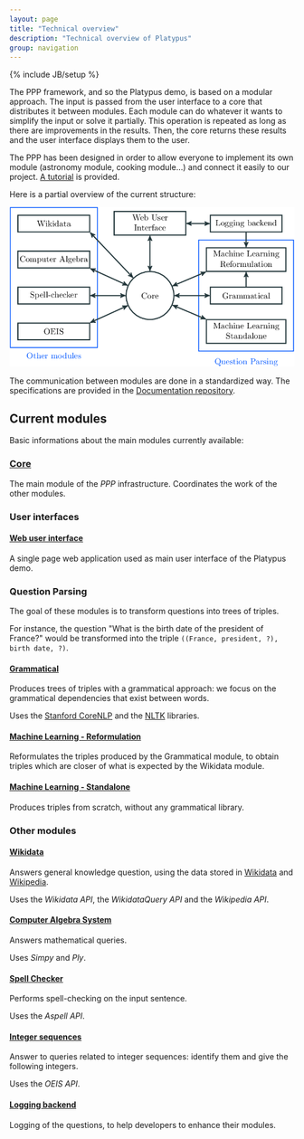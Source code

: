 ```yaml
---
layout: page
title: "Technical overview"
description: "Technical overview of Platypus"
group: navigation
---
```

{% include JB/setup %}


The PPP framework, and so the Platypus demo, is based on a modular approach. The input
is passed from the user interface to a core that distributes it between modules. Each module
can do whatever it wants to simplify the input or solve it partially. This operation is
repeated as long as there are improvements in the results. Then, the core returns these
results and the user interface displays them to the user.

The PPP has been designed in order to allow everyone to implement its own module (astronomy module, cooking module...)
and connect it easily to our project. [A tutorial](//github.com/ProjetPP/Documentation/blob/master/getting-started.md) is provided.

Here is a partial overview of the current structure:

[![PPP structure](structurePPP2.png "The modular structure of the PPP")](structurePPP2.png)

The communication between modules are done in a standardized way. The specifications are provided
in the [Documentation repository](//github.com/ProjetPP/Documentation).


## Current modules

Basic informations about the main modules currently available:

### [Core](//github.com/ProjetPP/PPP-core)

The main module of the *PPP* infrastructure. Coordinates the work of the other modules.

### User interfaces

#### [Web user interface](https://github.com/ProjetPP/PPP-WebUi)

A single page web application used as main user interface of the Platypus demo.

### Question Parsing

The goal of these modules is to transform questions into trees of triples.

For instance, the question "What is the birth date of the president of France?"
would be transformed into the triple `((France, president, ?), birth date, ?)`.

#### [Grammatical](//github.com/ProjetPP/PPP-QuestionParsing-Grammatical)

Produces trees of triples with a grammatical approach: we focus on the grammatical
dependencies that exist between words.

Uses the [Stanford CoreNLP](http://nlp.stanford.edu/software/corenlp.shtml) and
the [NLTK](http://www.nltk.org/) libraries.

#### [Machine Learning - Reformulation](//github.com/ProjetPP/PPP-QuestionParsing-ML-Reformulation)

Reformulates the triples produced by the Grammatical module, to obtain triples
which are closer of what is expected by the Wikidata module.

#### [Machine Learning - Standalone](//github.com/ProjetPP/PPP-QuestionParsing-ML-Standalone)

Produces triples from scratch, without any grammatical library.

### Other modules

#### [Wikidata](https://github.com/ProjetPP/PPP-Wikidata)

Answers general knowledge question, using the data stored in [Wikidata](http://www.wikidata.org/) and [Wikipedia](http://www.wikipedia.org/).

Uses the *Wikidata API*, the *WikidataQuery API* and the *Wikipedia API*.

#### [Computer Algebra System](https://github.com/ProjetPP/PPP-CAS)

Answers mathematical queries.

Uses *Simpy* and *Ply*.

#### [Spell Checker](https://github.com/ProjetPP/PPP-Spell-Checker)

Performs spell-checking on the input sentence.

Uses the *Aspell API*.

#### [Integer sequences](https://github.com/ProjetPP/PPP-OEIS)

Answer to queries related to integer sequences: identify them and give the
following integers.

Uses the *OEIS API*.

#### [Logging backend](https://github.com/ProjetPP/PPP-Logger)

Logging of the questions, to help developers to enhance their modules.
